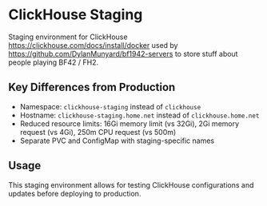 # ClickHouse Staging
Staging environment for ClickHouse https://clickhouse.com/docs/install/docker used by https://github.com/DylanMunyard/bf1942-servers to store stuff about people playing BF42 / FH2.

## Key Differences from Production
- Namespace: `clickhouse-staging` instead of `clickhouse`
- Hostname: `clickhouse-staging.home.net` instead of `clickhouse.home.net`
- Reduced resource limits: 16Gi memory limit (vs 32Gi), 2Gi memory request (vs 4Gi), 250m CPU request (vs 500m)
- Separate PVC and ConfigMap with staging-specific names

## Usage
This staging environment allows for testing ClickHouse configurations and updates before deploying to production.
